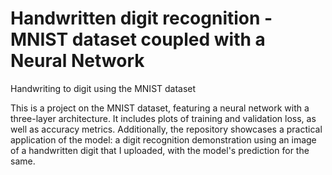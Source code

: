 # Handwritten digit recognition - MNIST dataset coupled with a Neural Network
Handwriting to digit using the MNIST dataset

This is a project on the MNIST dataset, featuring a neural network with a three-layer architecture. It includes plots of training and validation loss, as well as accuracy metrics. Additionally, the repository showcases a practical application of the model: a digit recognition demonstration using an image of a handwritten digit that I uploaded, with the model's prediction for the same. 
